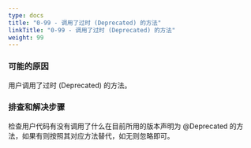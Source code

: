 ```yaml
---
type: docs
title: "0-99 - 调用了过时 (Deprecated) 的方法"
linkTitle: "0-99 - 调用了过时 (Deprecated) 的方法"
weight: 99
---
```


### 可能的原因

用户调用了过时 (Deprecated) 的方法。

### 排查和解决步骤

检查用户代码有没有调用了什么在目前所用的版本声明为 @Deprecated 的方法，如果有则按照其对应方法替代，如无则忽略即可。

